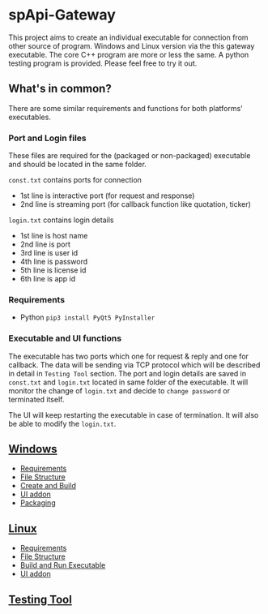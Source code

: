 # spApi-Gateway
This project aims to create an individual executable for connection from other source of program. Windows and Linux version via the this gateway executable. The core C++ program are more or less the same. A python testing program is provided. Please feel free to try it out.

## What's in common?
There are some similar requirements and functions for both platforms' executables.
### Port and Login files
These files are required for the (packaged or non-packaged) executable and should be located in the same folder.

`const.txt` contains ports for connection
* 1st line is interactive port (for request and response)
* 2nd line is streaming port (for callback function like quotation, ticker)

`login.txt` contains login details
* 1st line is host name
* 2nd line is port
* 3rd line is user id
* 4th line is password
* 5th line is license id
* 6th line is app id

### Requirements
* Python `pip3 install PyQt5 PyInstaller`

### Executable and UI functions
The executable has two ports which one for request & reply and one for callback. The data will be sending via TCP protocol which will be described in detail in `Testing Tool` section. The port and login details are saved in `const.txt` and `login.txt` located in same folder of the executable. It will monitor the change of `login.txt` and decide to `change password` or terminated itself.

The UI will keep restarting the executable in case of termination. It will also be able to modify the `login.txt`.

## [Windows](Windows/README.md)
* [Requirements](Windows/README.md#Requirements)
* [File Structure](Windows/README.md#File-Structure)
* [Create and Build](Windows/README.md#Create-and-Build)
* [UI addon](Windows/README.md#UI-addon)
* [Packaging](Windows/README.md#Packaging-Optional)
## [Linux](Linux/README.md)
* [Requirements](Linux/README.md#Requirements)
* [File Structure](Linux/README.md#File-Structure)
* [Build and Run Executable](Linux/README.md#Build-and-Run-Executable)
* [UI addon](Linux/README.md#UI-addon)
## [Testing Tool](tool/README.md)